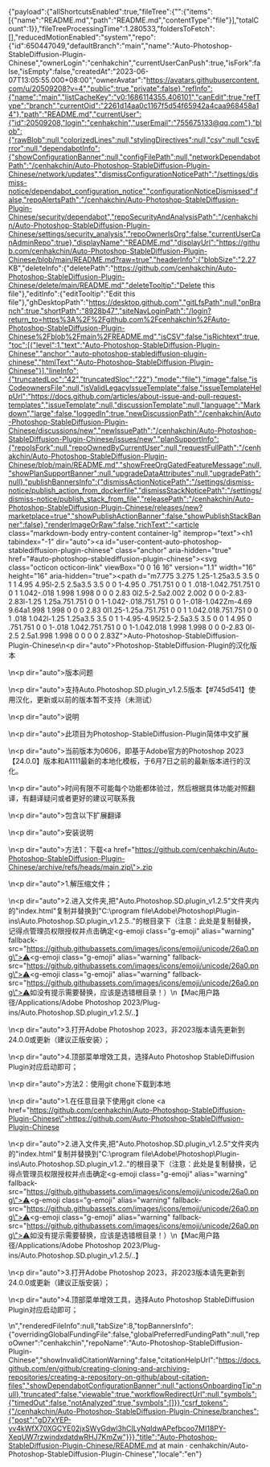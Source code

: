 {"payload":{"allShortcutsEnabled":true,"fileTree":{"":{"items":[{"name":"README.md","path":"README.md","contentType":"file"}],"totalCount":1}},"fileTreeProcessingTime":1.280533,"foldersToFetch":[],"reducedMotionEnabled":"system","repo":{"id":650447049,"defaultBranch":"main","name":"Auto-Photoshop-StableDiffusion-Plugin-Chinese","ownerLogin":"cenhakchin","currentUserCanPush":true,"isFork":false,"isEmpty":false,"createdAt":"2023-06-07T13:05:55.000+08:00","ownerAvatar":"https://avatars.githubusercontent.com/u/20509208?v=4","public":true,"private":false},"refInfo":{"name":"main","listCacheKey":"v0:1686114355.406101","canEdit":true,"refType":"branch","currentOid":"2261d14aa0c1167f5d54f65942a4caa968458a14"},"path":"README.md","currentUser":{"id":20509208,"login":"cenhakchin","userEmail":"755675133@qq.com"},"blob":{"rawBlob":null,"colorizedLines":null,"stylingDirectives":null,"csv":null,"csvError":null,"dependabotInfo":{"showConfigurationBanner":null,"configFilePath":null,"networkDependabotPath":"/cenhakchin/Auto-Photoshop-StableDiffusion-Plugin-Chinese/network/updates","dismissConfigurationNoticePath":"/settings/dismiss-notice/dependabot_configuration_notice","configurationNoticeDismissed":false,"repoAlertsPath":"/cenhakchin/Auto-Photoshop-StableDiffusion-Plugin-Chinese/security/dependabot","repoSecurityAndAnalysisPath":"/cenhakchin/Auto-Photoshop-StableDiffusion-Plugin-Chinese/settings/security_analysis","repoOwnerIsOrg":false,"currentUserCanAdminRepo":true},"displayName":"README.md","displayUrl":"https://github.com/cenhakchin/Auto-Photoshop-StableDiffusion-Plugin-Chinese/blob/main/README.md?raw=true","headerInfo":{"blobSize":"2.27 KB","deleteInfo":{"deletePath":"https://github.com/cenhakchin/Auto-Photoshop-StableDiffusion-Plugin-Chinese/delete/main/README.md","deleteTooltip":"Delete this file"},"editInfo":{"editTooltip":"Edit this file"},"ghDesktopPath":"https://desktop.github.com","gitLfsPath":null,"onBranch":true,"shortPath":"8928b47","siteNavLoginPath":"/login?return_to=https%3A%2F%2Fgithub.com%2Fcenhakchin%2FAuto-Photoshop-StableDiffusion-Plugin-Chinese%2Fblob%2Fmain%2FREADME.md","isCSV":false,"isRichtext":true,"toc":[{"level":1,"text":"Auto-Photoshop-StableDiffusion-Plugin-Chinese","anchor":"auto-photoshop-stablediffusion-plugin-chinese","htmlText":"Auto-Photoshop-StableDiffusion-Plugin-Chinese"}],"lineInfo":{"truncatedLoc":"42","truncatedSloc":"22"},"mode":"file"},"image":false,"isCodeownersFile":null,"isValidLegacyIssueTemplate":false,"issueTemplateHelpUrl":"https://docs.github.com/articles/about-issue-and-pull-request-templates","issueTemplate":null,"discussionTemplate":null,"language":"Markdown","large":false,"loggedIn":true,"newDiscussionPath":"/cenhakchin/Auto-Photoshop-StableDiffusion-Plugin-Chinese/discussions/new","newIssuePath":"/cenhakchin/Auto-Photoshop-StableDiffusion-Plugin-Chinese/issues/new","planSupportInfo":{"repoIsFork":null,"repoOwnedByCurrentUser":null,"requestFullPath":"/cenhakchin/Auto-Photoshop-StableDiffusion-Plugin-Chinese/blob/main/README.md","showFreeOrgGatedFeatureMessage":null,"showPlanSupportBanner":null,"upgradeDataAttributes":null,"upgradePath":null},"publishBannersInfo":{"dismissActionNoticePath":"/settings/dismiss-notice/publish_action_from_dockerfile","dismissStackNoticePath":"/settings/dismiss-notice/publish_stack_from_file","releasePath":"/cenhakchin/Auto-Photoshop-StableDiffusion-Plugin-Chinese/releases/new?marketplace=true","showPublishActionBanner":false,"showPublishStackBanner":false},"renderImageOrRaw":false,"richText":"<article class=\"markdown-body entry-content container-lg\" itemprop=\"text\"><h1 tabindex=\"-1\" dir=\"auto\"><a id=\"user-content-auto-photoshop-stablediffusion-plugin-chinese\" class=\"anchor\" aria-hidden=\"true\" href=\"#auto-photoshop-stablediffusion-plugin-chinese\"><svg class=\"octicon octicon-link\" viewBox=\"0 0 16 16\" version=\"1.1\" width=\"16\" height=\"16\" aria-hidden=\"true\"><path d=\"m7.775 3.275 1.25-1.25a3.5 3.5 0 1 1 4.95 4.95l-2.5 2.5a3.5 3.5 0 0 1-4.95 0 .751.751 0 0 1 .018-1.042.751.751 0 0 1 1.042-.018 1.998 1.998 0 0 0 2.83 0l2.5-2.5a2.002 2.002 0 0 0-2.83-2.83l-1.25 1.25a.751.751 0 0 1-1.042-.018.751.751 0 0 1-.018-1.042Zm-4.69 9.64a1.998 1.998 0 0 0 2.83 0l1.25-1.25a.751.751 0 0 1 1.042.018.751.751 0 0 1 .018 1.042l-1.25 1.25a3.5 3.5 0 1 1-4.95-4.95l2.5-2.5a3.5 3.5 0 0 1 4.95 0 .751.751 0 0 1-.018 1.042.751.751 0 0 1-1.042.018 1.998 1.998 0 0 0-2.83 0l-2.5 2.5a1.998 1.998 0 0 0 0 2.83Z\"></path></svg></a>Auto-Photoshop-StableDiffusion-Plugin-Chinese</h1>\n<p dir=\"auto\">Photoshop-StableDiffusion-Plugin的汉化版本</p>\n<p dir=\"auto\">版本问题</p>\n<p dir=\"auto\">支持Auto.Photoshop.SD.plugin_v1.2.5版本【#745d541】使用汉化，更新或以前的版本暂不支持（未测试）</p>\n<p dir=\"auto\">说明</p>\n<p dir=\"auto\">此项目为Photoshop-StableDiffusion-Plugin简体中文扩展</p>\n<p dir=\"auto\">当前版本为0606，即基于Adobe官方的Photoshop 2023【24.0.0】版本和A1111最新的本地化模板，于6月7日之前的最新版本进行的汉化。</p>\n<p dir=\"auto\">时间有限不可能每个功能都体验过，然后根据具体功能对照翻译，有翻译疑问或者更好的建议可联系我</p>\n<p dir=\"auto\">包含以下扩展翻译</p>\n<p dir=\"auto\">安装说明</p>\n<p dir=\"auto\">方法1：下载<a href=\"https://github.com/cenhakchin/Auto-Photoshop-StableDiffusion-Plugin-Chinese/archive/refs/heads/main.zip\">.zip</a></p>\n<p dir=\"auto\">1.解压缩文件；</p>\n<p dir=\"auto\">2.进入文件夹,把\"Auto.Photoshop.SD.plugin_v1.2.5\"文件夹内的\"index.html\"复制并替换到\"C:\\program file\\Adobe\\Photoshop\\Plugin-ins\\Auto.Photoshop.SD.plugin_v1.2.5..\"的根目录下（注意：此处是复制替换，记得点管理员权限授权并点击确定<g-emoji class=\"g-emoji\" alias=\"warning\" fallback-src=\"https://github.githubassets.com/images/icons/emoji/unicode/26a0.png\">⚠️</g-emoji><g-emoji class=\"g-emoji\" alias=\"warning\" fallback-src=\"https://github.githubassets.com/images/icons/emoji/unicode/26a0.png\">⚠️</g-emoji><g-emoji class=\"g-emoji\" alias=\"warning\" fallback-src=\"https://github.githubassets.com/images/icons/emoji/unicode/26a0.png\">⚠️</g-emoji>如没有提示需要替换，应该是选错根目录！）\n【Mac用户路径/Applications/Adobe Photoshop 2023/Plug-ins/Auto.Photoshop.SD.plugin_v1.2.5/..】</p>\n<p dir=\"auto\">3.打开Adobe Photoshop 2023，非2023版本请先更新到24.0.0或更新（建议正版安装）；</p>\n<p dir=\"auto\">4.顶部菜单增效工具，选择Auto Photoshop StableDiffusion Plugin对应启动即可；</p>\n<p dir=\"auto\">方法2：使用git chone下载到本地</p>\n<p dir=\"auto\">1.在任意目录下使用git clone <a href=\"https://github.com/cenhakchin/Auto-Photoshop-StableDiffusion-Plugin-Chinese\">https://github.com/Auto-Photoshop-StableDiffusion-Plugin-Chinese</a></p>\n<p dir=\"auto\">2.进入文件夹,把\"Auto.Photoshop.SD.plugin_v1.2.5\"文件夹内的\"index.html\"复制并替换到\"C:\\program file\\Adobe\\Photoshop\\Plugin-ins\\Auto.Photoshop.SD.plugin_v1.2..\"的根目录下（注意：此处是复制替换，记得点管理员权限授权并点击确定<g-emoji class=\"g-emoji\" alias=\"warning\" fallback-src=\"https://github.githubassets.com/images/icons/emoji/unicode/26a0.png\">⚠️</g-emoji><g-emoji class=\"g-emoji\" alias=\"warning\" fallback-src=\"https://github.githubassets.com/images/icons/emoji/unicode/26a0.png\">⚠️</g-emoji><g-emoji class=\"g-emoji\" alias=\"warning\" fallback-src=\"https://github.githubassets.com/images/icons/emoji/unicode/26a0.png\">⚠️</g-emoji>如没有提示需要替换，应该是选错根目录！）\n【Mac用户路径/Applications/Adobe Photoshop 2023/Plug-ins/Auto.Photoshop.SD.plugin_v1.2.5/..】</p>\n<p dir=\"auto\">3.打开Adobe Photoshop 2023，非2023版本请先更新到24.0.0或更新（建议正版安装）；</p>\n<p dir=\"auto\">4.顶部菜单增效工具，选择Auto Photoshop StableDiffusion Plugin对应启动即可；</p>\n</article>","renderedFileInfo":null,"tabSize":8,"topBannersInfo":{"overridingGlobalFundingFile":false,"globalPreferredFundingPath":null,"repoOwner":"cenhakchin","repoName":"Auto-Photoshop-StableDiffusion-Plugin-Chinese","showInvalidCitationWarning":false,"citationHelpUrl":"https://docs.github.com/en/github/creating-cloning-and-archiving-repositories/creating-a-repository-on-github/about-citation-files","showDependabotConfigurationBanner":null,"actionsOnboardingTip":null},"truncated":false,"viewable":true,"workflowRedirectUrl":null,"symbols":{"timedOut":false,"notAnalyzed":true,"symbols":[]}},"csrf_tokens":{"/cenhakchin/Auto-Photoshop-StableDiffusion-Plugin-Chinese/branches":{"post":"gD7xYEP-yv4kWfX70XGCYE02jxSWyGdwl3hCILyNqIdwAPefbcoo7MI18PY-XeqUW7rzwindxdatdwRHJ7KmZw"}}},"title":"Auto-Photoshop-StableDiffusion-Plugin-Chinese/README.md at main · cenhakchin/Auto-Photoshop-StableDiffusion-Plugin-Chinese","locale":"en"}